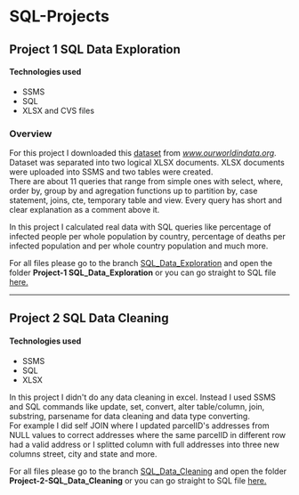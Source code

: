 # SQL-Projects

## Project 1 SQL Data Exploration

#### Technologies used
+ SSMS
+ SQL
+ XLSX and CVS files

### Overview
For this project I downloaded this [dataset](https://ourworldindata.org/covid-deaths) from *www.ourworldindata.org*. Dataset was separated into two logical XLSX documents. XLSX documents were uploaded into SSMS and two tables were created.  
There are about 11 queries that range from simple ones with select, where, order by, group by and agregation functions up to partition by, case statement, joins, cte, temporary table and view. Every query has short and clear explanation as a comment above it.

In this project I calculated real data with SQL queries like percentage of infected people per whole population by country, percentage of deaths per infected population and per whole country population and much more.

For all files please go to the branch [SQL_Data_Exploration](https://github.com/Bajlando-py/Data-Analysis-SQL-Projects/tree/SQL_Data_Exploration) and open the folder **Project-1 SQL_Data_Exploration** or you can go straight to SQL file [here.](https://github.com/Bajlando-py/Data-Analysis-SQL-Projects/blob/SQL_Data_Exploration/Project-1%20SQL_Data_Exploration/project1SQLDataExploration.sql)

---

## Project 2 SQL Data Cleaning

#### Technologies used
+ SSMS
+ SQL
+ XLSX

In this project I didn't do any data cleaning in excel. Instead I used SSMS and SQL commands like update, set, convert, alter table/column, join, substring, parsename for data cleaning and data type converting.  
For example I did self JOIN where I updated parcelID's addresses from NULL values to correct addresses where the same parcelID in different row had a valid address or I splitted column with full addresses into three new columns street, city and state and more.

For all files please go to the branch [SQL_Data_Cleaning](https://github.com/Bajlando-py/Data-Analysis-SQL-Projects/tree/SQL_Data_Cleaning) and open the folder **Project-2-SQL_Data_Cleaning** or you can go straight to SQL file [here.](https://github.com/Bajlando-py/Data-Analysis-SQL-Projects/blob/SQL_Data_Cleaning/Project-2-SQL_Data_Cleaning/project2SQLDataCleaning.sql)
